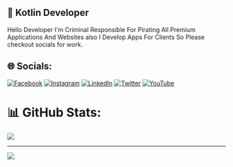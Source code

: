 ## 🍭 Kotlin Developer
Hello Developer I'm Criminal Responsible For Pirating All Premium Applications And Websites also I Develop Apps For Clients So Please checkout socials for work.


## 🌐 Socials:
[![Facebook](https://img.shields.io/badge/Facebook-%231877F2.svg?logo=Facebook&logoColor=white)](https://facebook.com/rajat.kevat.7) [![Instagram](https://img.shields.io/badge/Instagram-%23E4405F.svg?logo=Instagram&logoColor=white)](https://instagram.com/rajatt.dev) [![LinkedIn](https://img.shields.io/badge/LinkedIn-%230077B5.svg?logo=linkedin&logoColor=white)](https://linkedin.com/in/rajat-kevat-47565631b) [![Twitter](https://img.shields.io/badge/X-black.svg?logo=X&logoColor=white)](https://x.com/RajatKevat2844) [![YouTube](https://img.shields.io/badge/YouTube-%23FF0000.svg?logo=YouTube&logoColor=white)](https://youtube.com/@ryzxxxn_live) 

# 📊 GitHub Stats:
![](https://github-readme-stats.vercel.app/api/top-langs/?username=kotlindevs&theme=default&hide_border=false&include_all_commits=true&count_private=true&layout=compact)

---
[![](https://visitcount.itsvg.in/api?id=kotlindevs&icon=6&color=2)](https://visitcount.itsvg.in)
